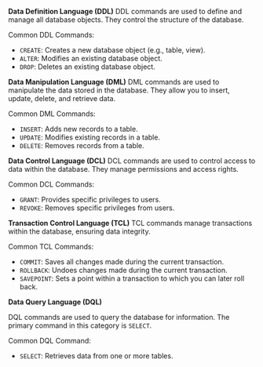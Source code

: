 ﻿ **Data Definition Language (DDL)**
DDL commands are used to define and manage all database objects. They control the structure of the database.

Common DDL Commands:

-   `CREATE`: Creates a new database object (e.g., table, view).
-   `ALTER`: Modifies an existing database object.
-   `DROP`: Deletes an existing database object.

 **Data Manipulation Language (DML)**
DML commands are used to manipulate the data stored in the database. They allow you to insert, update, delete, and retrieve data.

Common DML Commands:

-   `INSERT`: Adds new records to a table.
-  `UPDATE`: Modifies existing records in a table.
-   `DELETE`: Removes records from a table.

**Data Control Language (DCL)**
DCL commands are used to control access to data within the database. They manage permissions and access rights.

Common DCL Commands:

-   `GRANT`: Provides specific privileges to users.
-   `REVOKE`: Removes specific privileges from users.

**Transaction Control Language (TCL)**
TCL commands manage transactions within the database, ensuring data integrity.

Common TCL Commands:

-   `COMMIT`: Saves all changes made during the current transaction.
-   `ROLLBACK`: Undoes changes made during the current transaction.
-   `SAVEPOINT`: Sets a point within a transaction to which you can later roll back.

 **Data Query Language (DQL)**

DQL commands are used to query the database for information. The primary command in this category is `SELECT`.

Common DQL Command:

-   `SELECT`: Retrieves data from one or more tables.
